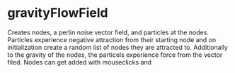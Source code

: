 # gravityFlowField
Creates nodes, a perlin noise vector field, and particles at the nodes. Particles experience negative attraction from their starting node and on initialization create a random list of nodes they are attracted to. Additionally to the gravity of the nodes, the particels experience force from the vector filed. Nodes can get added with mouseclicks and 
